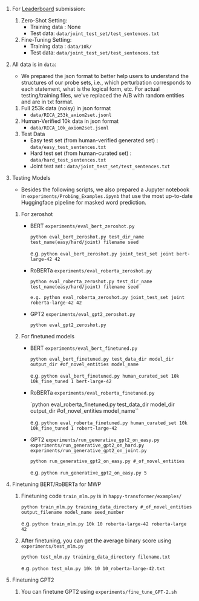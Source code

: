 1. For [Leaderboard](https://inklab.usc.edu/RICA/#exp) submission:
    1. Zero-Shot Setting:
        - Training data : None
        - Test data: `data/joint_test_set/test_sentences.txt`
    2. Fine-Tuning Setting:
        - Training data : `data/10k/`
        - Test data: `data/joint_test_set/test_sentences.txt`


2. All data is in `data`:
    - We prepared the json format to better help users to understand the structures of our probe sets, i.e., which perturbation corresponds to each statement, what is the logical form, etc. For actual testing/training files, we've replaced the A/B with random entities and are in txt format.
    1. Full 253k data (noisy) in json format
         - `data/RICA_253k_axiom2set.jsonl`
    2. Human-Verified 10k data in json format
         - `data/RICA_10k_axiom2set.jsonl`
    3. Test Data
         - Easy test set (from human-verified generated set) : `data/easy_test_sentences.txt`
         - Hard test set (from human-curated set) : `data/hard_test_sentences.txt`
         - Joint test set : `data/joint_test_set/test_sentences.txt`
               

3. Testing Models
    - Besides the following scripts, we also prepared a Jupyter notebook in `experiments/Probing_Examples.ipynb` that use the most up-to-date Huggingface pipeline for masked word prediction.
    1. For zeroshot
        - BERT `experiments/eval_bert_zeroshot.py`
    
            ``python eval_bert_zeroshot.py test_dir_name test_name(easy/hard/joint) filename seed``
       
            e.g. ``python eval_bert_zeroshot.py joint_test_set joint bert-large-42 42``
        - RoBERTa `experiments/eval_roberta_zeroshot.py`
    
            ``python eval_roberta_zeroshot.py test_dir_name test_name(easy/hard/joint) filename seed``
       
            ``e.g. python eval_roberta_zeroshot.py joint_test_set joint roberta-large-42 42``
        - GPT2 `experiments/eval_gpt2_zeroshot.py` 
    
            ``python eval_gpt2_zeroshot.py``
        
    2. For finetuned models
        - BERT `experiments/eval_bert_finetuned.py`
    
            ``python eval_bert_finetuned.py test_data_dir model_dir output_dir #of_novel_entities model_name``
       
            e.g. ``python eval_bert_finetuned.py human_curated_set 10k 10k_fine_tuned 1 bert-large-42``
        - RoBERTa `experiments/eval_roberta_finetuned.py`
    
            `python eval_roberta_finetuned.py test_data_dir model_dir output_dir #of_novel_entities model_name``
       
            e.g. ``python eval_roberta_finetuned.py human_curated_set 10k 10k_fine_tuned 1 robert-large-42``
        - GPT2 `experiments/run_generative_gpt2_on_easy.py` `experiments/run_generative_gpt2_on_hard.py` `experiments/run_generative_gpt2_on_joint.py`
    
            ``python run_generative_gpt2_on_easy.py #_of_novel_entities``
       
            e.g. ``python run_generative_gpt2_on_easy.py 5``


   
4. Finetuning BERT/RoBERTa for MWP
    1. Finetuning code `train_mlm.py` is in `happy-transformer/examples/`
        
        ``python train_mlm.py training_data_directory #_of_novel_entities output_filename model_name seed_number``
       
       e.g. ``python train_mlm.py 10k 10 roberta-large-42 roberta-large 42``
        
    2. After finetuning, you can get the average binary score using `experiments/test_mlm.py`
    
        ``python test_mlm.py training_data_directory filename.txt``
       
       e.g. ``python test_mlm.py 10k 10 10_roberta-large-42.txt``
 
5. Finetuning GPT2
    1. You can finetune GPT2 using `experiments/fine_tune_GPT-2.sh`
    
